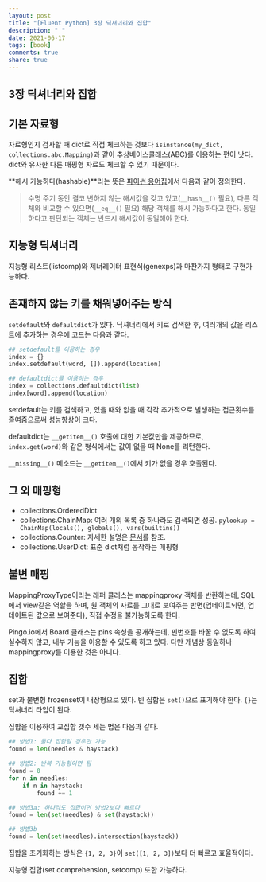 ```yaml
---
layout: post
title: "[Fluent Python] 3장 딕셔너리와 집합"
description: " "
date: 2021-06-17
tags: [book]
comments: true
share: true
---
```


## 3장 딕셔너리와 집합

## 기본 자료형

자료형인지 검사할 때 dict로 직접 체크하는 것보다 ```isinstance(my_dict, collections.abc.Mapping)```과 같이 추상베이스클래스(ABC)를 이용하는 편이 낫다. dict와 유사한 다른 매핑형 자료도 체크할 수 있기 때문이다.

**해시 가능하다(hashable)**라는 뜻은 [파이썬 용어집](http://bit.ly/1K4qjwE)에서 다음과 같이 정의한다.
> 수명 주기 동안 결코 변하지 않는 해시값을 갖고 있고(```__hash__()``` 필요), 다른 객체와 비교할 수 있으면(```__eq__()``` 필요) 해당 객체를 해시 가능하다고 한다. 동일하다고 판단되는 객체는 반드시 해시값이 동일해야 한다.

## 지능형 딕셔너리

지능형 리스트(listcomp)와 제너레이터 표현식(genexps)과 마찬가지 형태로 구현가능하다.

## 존재하지 않는 키를 채워넣어주는 방식

```setdefault```와 ```defaultdict```가 있다.
딕셔너리에서 키로 검색한 후, 여러개의 값을 리스트에 추가하는 경우에 코드는 다음과 같다.

```python
## setdefault를 이용하는 경우
index = {}
index.setdefault(word, []).append(location)

## defaultdict를 이용하는 경우
index = collections.defaultdict(list)
index[word].append(location)
```

setdefault는 키를 검색하고, 있을 때와 없을 때 각각 추가적으로 발생하는 접근횟수를 줄여줌으로써 성능향상이 크다.

defaultdict는 ```__getitem__()``` 호출에 대한 기본값만을 제공하므로, ```index.get(word)```와 같은 형식에서는 값이 없을 때 None를 리턴한다.

```__missing__()``` 메소드는 ```__getitem__()```에서 키가 없을 경우 호출된다.

## 그 외 매핑형

- collections.OrderedDict
- collections.ChainMap: 여러 개의 목록 중 하나라도 검색되면 성공. ```pylookup = ChainMap(locals(), globals(), vars(builtins))```
- collections.Counter: 자세한 설명은 [문서](http://bit.ly/1JHVi2E)를 참조.
- collections.UserDict: 표준 dict처럼 동작하는 매핑형

## 불변 매핑

MappingProxyType이라는 래퍼 클래스는 mappingproxy 객체를 반환하는데, SQL에서 view같은 역할을 하며, 원 객체의 자료를 그대로 보여주는 반면(업데이트되면, 업데이트된 값으로 보여준다), 직접 수정을 불가능하도록 한다.

Pingo.io에서 Board 클래스는 pins 속성을 공개하는데, 핀번호를 바꿀 수 없도록 하여 실수하지 않고, 내부 기능을 이용할 수 있도록 하고 있다. 다만 개념상 동일하나 mappingproxy를 이용한 것은 아니다.

## 집합

set과 불변형 frozenset이 내장형으로 있다. 빈 집합은 ```set()```으로 표기해야 한다. ```{}```는 딕셔너리 타입이 된다.

집합을 이용하여 교집합 갯수 세는 법은 다음과 같다.

```python
## 방법1: 둘다 집합일 경우만 가능
found = len(needles & haystack)

## 방법2: 반복 가능형이면 됨
found = 0
for n in needles:
    if n in haystack:
        found += 1

## 방법3a: 하나라도 집합이면 방법2보다 빠르다
found = len(set(needles) & set(haystack))

## 방법3b
found = len(set(needles).intersection(haystack))
```

집합을 초기화하는 방식은 ```{1, 2, 3}```이 ```set([1, 2, 3])```보다 더 빠르고 효율적이다.

지능형 집합(set comprehension, setcomp) 또한 가능하다.
